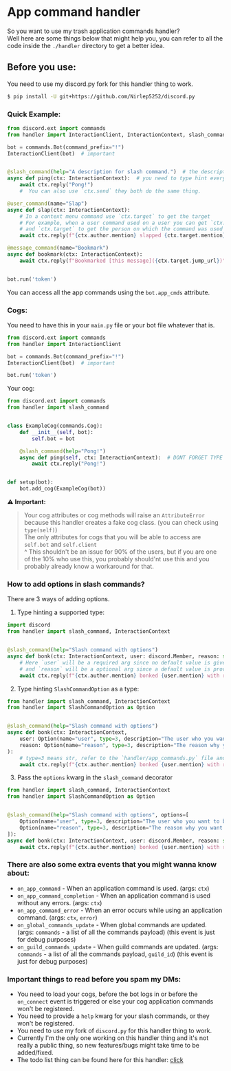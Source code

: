 # App command handler

So you want to use my trash application commands handler? <br>
Well here are some things below that might help you, you can refer to all the code inside the `./handler` directory to get a better idea.

## Before you use:

You need to use my discord.py fork for this handler thing to work.
```bash
$ pip install -U git+https://github.com/Nirlep5252/discord.py
```

### Quick Example:

```py
from discord.ext import commands
from handler import InteractionClient, InteractionContext, slash_command, user_command, message_command

bot = commands.Bot(command_prefix="!")
InteractionClient(bot)  # important


@slash_command(help="A description for slash command.")  # the description is required for slash commands, you'll get error without it.
async def ping(ctx: InteractionContext):  # you need to type hint everything, literally everything.
    await ctx.reply("Pong!")
    #  You can also use `ctx.send` they both do the same thing.

@user_command(name="Slap")
async def slap(ctx: InteractionContext):
    # In a context menu command use `ctx.target` to get the target
    # For example, when a user command used on a user you can get `ctx.author` to get the person who used the command
    # and `ctx.target` to get the person on which the command was used on.
    await ctx.reply(f"{ctx.author.mention} slapped {ctx.target.mention}")

@message_command(name="Bookmark")
async def bookmark(ctx: InteractionContext):
    await ctx.reply(f"Bookmarked [this message]({ctx.target.jump_url})", ephemeral=True)


bot.run('token')
```

You can access all the app commands using the `bot.app_cmds` attribute.

### Cogs:

You need to have this in your `main.py` file or your bot file whatever that is.

```py
from discord.ext import commands
from handler import InteractionClient

bot = commands.Bot(command_prefix="!")
InteractionClient(bot)  # important

bot.run('token')
```

Your cog: 
```py
from discord.ext import commands
from handler import slash_command


class ExampleCog(commands.Cog):
    def __init__(self, bot):
        self.bot = bot

    @slash_command(help="Pong!")
    async def ping(self, ctx: InteractionContext):  # DONT FORGET TYPE HINTING
        await ctx.reply("Pong!")


def setup(bot):
    bot.add_cog(ExampleCog(bot))
```

**⚠️ Important:** <br>
> Your cog attributes or cog methods will raise an `AttributeError` because this handler creates a fake cog class. (you can check using `type(self)`) <br>
> The only attributes for cogs that you will be able to access are `self.bot` and `self.client` <br>
> ^ This shouldn't be an issue for 90% of the users, but if you are one of the 10% who use this, you probably should'nt use this and you probably already know a workaround for that.

### How to add options in slash commands?

There are 3 ways of adding options.

1. Type hinting a supported type:
```py
import discord
from handler import slash_command, InteractionContext


@slash_command(help="Slash command with options")
async def bonk(ctx: InteractionContext, user: discord.Member, reason: str = "No reason provided"):
    # Here `user` will be a required arg since no default value is given
    # and `reason` will be a optional arg since a default value is provided
    await ctx.reply(f"{ctx.author.mention} bonked {user.mention} with reason {reason}")

```

2. Type hinting `SlashCommandOption` as a type:
```py
from handler import slash_command, InteractionContext
from handler import SlashCommandOption as Option


@slash_command(help="Slash command with options")
async def bonk(ctx: InteractionContext,
    user: Option(name="user", type=3, description="The user who you want to bonk.", required=True),
    reason: Option(name="reason", type=3, description="The reason why you want to bonk the user.", required=False) = "No reason provided"
):
    # type=3 means str, refer to the `handler/app_commands.py` file and the `slash_cmd_option_types` dict for more info on types.
    await ctx.reply(f"{ctx.author.mention} bonked {user.mention} with reason {reason}")

```

3. Pass the `options` kwarg in the `slash_command` decorator
```py
from handler import slash_command, InteractionContext
from handler import SlashCommandOption as Option


@slash_command(help="Slash command with options", options=[
    Option(name="user", type=3, description="The user who you want to bonk.", required=True),
    Option(name="reason", type=3, description="The reason why you want to bonk the user.", required=False)
]):
async def bonk(ctx: InteractionContext, user: discord.Member, reason: str = "No reason provided"):
    await ctx.reply(f"{ctx.author.mention} bonked {user.mention} with reason {reason}")
```

### There are also some extra events that you might wanna know about:

- `on_app_command` - When an application command is used. (args: `ctx`)
- `on_app_command_completion` - When an application command is used without any errors. (args: `ctx`)
- `on_app_command_error` - When an error occurs while using an application command. (args: `ctx`, `error`)
- `on_global_commands_update` - When global commands are updated. (args: `commands` - a list of all the commands payload) (this event is just for debug purposes)
- `on_guild_commands_update` - When guild commands are updated. (args: `commands` - a list of all the commands payload, `guild_id`) (this event is just for debug purposes)

### Important things to read before you spam my DMs:

- You need to load your cogs, before the bot logs in or before the `on_connect` event is triggered or else your cog application commands won't be registered.
- You need to provide a `help` kwarg for your slash commands, or they won't be registered.
- You need to use my fork of `discord.py` for this handler thing to work.
- Currently I'm the only one working on this handler thing and it's not really a public thing, so new features/bugs might take time to be added/fixed.
- The todo list thing can be found here for this handler: [click](https://github.com/Nirlep5252/EpicBot/projects/2#card-68504204)
